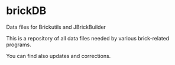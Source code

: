 # brickDB
Data files for Brickutils and JBrickBuilder

This is a repository of all data files needed by various brick-related programs.

You can find also updates and corrections.
